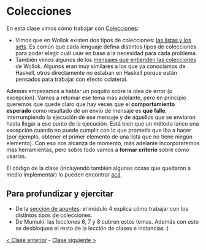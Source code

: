 # Colecciones

En esta clase vimos cómo trabajar con [Colecciones](http://wiki.uqbar.org/wiki/articles/intro-a-colecciones.html):
  - Vimos que en Wollok existen dos tipos de colecciones: [las listas y los sets](http://wiki.uqbar.org/wiki/articles/sabores-de-colecciones.html). Es común que cada lenguaje defina distintos tipos de colecciones para poder elegir cuál usar en base a la necesidad para cada problema.
  - También vimos algunos de los [mensajes que entienden las colecciones](http://wiki.uqbar.org/wiki/articles/mensajes-de-colecciones.html) de Wollok. Algunos eran muy similares a los que ya conocíamos de Haskell, otros directamente no estaban en Haskell porque están pensados para trabajar con efecto colateral.
  
Además empezamos a hablar un poquito sobre la idea de error (o excepción). Vamos a retomar ese tema más adelante, pero en principio queremos que quede claro que hay veces que el **comportamiento esperado** como resultado de un envío de mensaje es **que falle**, interrumpiendo la ejecución de ese mensaje y de aquellos que se enviaron hasta llegar a ese punto de la ejecución. Está bien que un método lance una excepción cuando no puede cumplir con lo que prometía que iba a hacer (por ejemplo, obtener el primer elemento de una lista que no tiene ningún elemento). Con eso nos alcanza de momento, más adelante incorporaremos más herramientas, pero sobre todo vamos a **formar criterio** sobre cómo usarlas.

El código de la clase (incluyendo también algunas cosas que quedaron a medio implementar) lo pueden encontrar [acá](https://github.com/pdep-mit/ejemplos-de-clase-wollok/tree/master/ejemplos-de-clase/src/clase04).

## Para profundizar y ejercitar

- De la [sección de apuntes](http://www.pdep.com.ar/material/apuntes): el módulo 4 explica cómo trabajar con los distintos tipos de colecciones.
- De Mumuki: las lecciones 6, 7 y 8 cubren estos temas. Además con esto se desbloquea el resto de la lección de clases e instancias :)

[< Clase anterior](https://github.com/pdep-mit/bitacora-de-clase/blob/master/clase-19.md) - [Clase siguiente >](https://github.com/pdep-mit/bitacora-de-clase/blob/master/clase-21.md)
